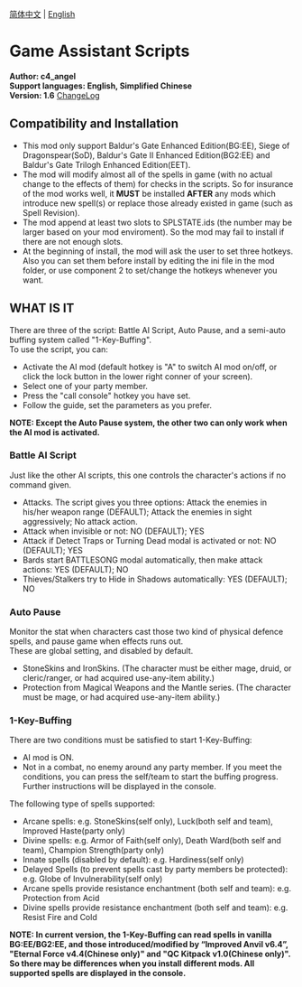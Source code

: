 [简体中文](README.md) | [English](README-EN.md)

# Game Assistant Scripts

**Author: c4_angel**  
**Support languages: English, Simplified Chinese**  
**Version: 1.6**  [ChangeLog](CHANGELOG-EN.md)

## Compatibility and Installation
- This mod only support Baldur's Gate Enhanced Edition(BG:EE), Siege of Dragonspear(SoD), Baldur's Gate II Enhanced Edition(BG2:EE) and Baldur's Gate Trilogh Enhanced Edition(EET).
- The mod will modify almost all of the spells in game (with no actual change to the effects of them) for checks in the scripts. So for insurance of the mod works well, it **MUST** be installed **AFTER** any mods which introduce new spell(s) or replace those already existed in game (such as Spell Revision). 
- The mod append at least two slots to SPLSTATE.ids (the number may be larger based on your mod enviroment). So the mod may fail to install if there are not enough slots.
- At the beginning of install, the mod will ask the user to set three hotkeys. Also you can set them before install by editing the ini file in the mod folder, or use component 2 to set/change the hotkeys whenever you want.

## WHAT IS IT
There are three of the script: Battle AI Script, Auto Pause, and a semi-auto buffing system called "1-Key-Buffing".  
To use the script, you can:
- Activate the AI mod (default hotkey is "A" to switch AI mod on/off, or click the lock button in the lower right conner of your screen).
- Select one of your party member.
- Press the "call console" hotkey you have set. 
- Follow the guide, set the parameters as you prefer.

**NOTE: Except the Auto Pause system, the other two can only work when the AI mod is activated.**

### Battle AI Script
Just like the other AI scripts, this one controls the character's actions if no command given.
- Attacks. The script gives you three options: Attack the enemies in his/her weapon range (DEFAULT); Attack the enemies in sight aggressively; No attack action.
- Attack when invisible or not: NO (DEFAULT); YES
- Attack if Detect Traps or Turning Dead modal is activated or not: NO (DEFAULT); YES
- Bards start BATTLESONG modal automatically, then make attack actions: YES (DEFAULT); NO
- Thieves/Stalkers try to Hide in Shadows automatically: YES (DEFAULT); NO

### Auto Pause
Monitor the stat when characters cast those two kind of physical defence spells, and pause game when effects runs out.  
These are global setting, and disabled by default.
- StoneSkins and IronSkins. (The character must be either mage, druid, or cleric/ranger, or had acquired use-any-item ability.)
- Protection from Magical Weapons and the Mantle series. (The character must be mage, or had acquired use-any-item ability.)
	
### 1-Key-Buffing
There are two conditions must be satisfied to start 1-Key-Buffing: 
- AI mod is ON.
- Not in a combat, no enemy around any party member.
If you meet the conditions, you can press the self/team to start the buffing progress. Further instructions will be displayed in the console.

The following type of spells supported: 
- Arcane spells: e.g. StoneSkins(self only), Luck(both self and team), Improved Haste(party only)
- Divine spells: e.g. Armor of Faith(self only), Death Ward(both self and team), Champion Strength(party only)
- Innate spells (disabled by default): e.g. Hardiness(self only)
- Delayed Spells (to prevent spells cast by party members be protected): e.g. Globe of Invulnerability(self only)
- Arcane spells provide resistance enchantment (both self and team): e.g. Protection from Acid
- Divine spells provide resistance enchantment (both self and team): e.g. Resist Fire and Cold
	
**NOTE: In current version, the 1-Key-Buffing can read spells in vanilla BG:EE/BG2:EE, and those introduced/modified by “Improved Anvil v6.4”, "Eternal Force v4.4(Chinese only)" and "QC Kitpack v1.0(Chinese only)". So there may be differences when you install different mods. All supported spells are displayed in the console.**
